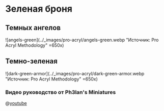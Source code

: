 # Зеленая броня

## Темных ангелов

![angels-green](../_images/pro-acryl/angels-green.webp "Источник: Pro Acryl Methodology" =650x)

## Темно-зеленая

![dark-green-armor](../_images/pro-acryl/dark-green-armor.webp "Источник: Pro Acryl Methodology" =650x)

### Видео руководство от Ph3lan's Miniatures

@[youtube](https://youtu.be/FHxiKYuwf3E?si=xOb0w6KyUfNrRY8g)
